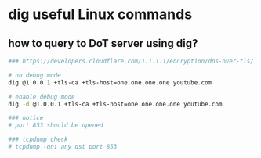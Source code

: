 # dig useful Linux commands 


## how to query to DoT server using dig?

```bash
### https://developers.cloudflare.com/1.1.1.1/encryption/dns-over-tls/

# no debug mode
dig @1.0.0.1 +tls-ca +tls-host=one.one.one.one youtube.com

# enable debug mode
dig -d @1.0.0.1 +tls-ca +tls-host=one.one.one.one youtube.com

### notice
# port 853 should be opened 

### tcpdump check 
# tcpdump -qni any dst port 853
```

